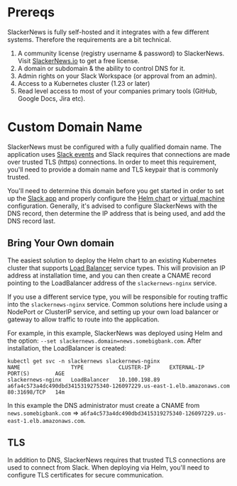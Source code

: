 # Prereqs

SlackerNews is fully self-hosted and it integrates with a few different systems. Therefore the requirements are a bit technical.

1. A community license (registry username & password) to SlackerNews. Visit [SlackerNews.io](https://slackernews.io) to get a free license.
2. A domain or subdomain & the ability to control DNS for it.
3. Admin rights on your Slack Workspace (or approval from an admin).
4. Access to a Kubernetes cluster (1.23 or later)
5. Read level access to most of your companies primary tools (GitHub, Google Docs, Jira etc).

# Custom Domain Name

SlackerNews must be configured with a fully qualified domain name. The application uses [Slack events](https://api.slack.com/apis/connections/events-api) and Slack requires that connections are made over trusted TLS (https) connections. In order to meet this requirement, you'll need to provide a domain name and TLS keypair that is commonly trusted.  

You'll need to determine this domain before you get started in order to set up the [Slack app](/slack) and properly configure the [Helm chart](/helm) or [virtual machine](/vm) configuration. Generally, it's advised to configure SlackerNews with the DNS record, then determine the IP address that is being used, and add the DNS record last.

## Bring Your Own domain

The easiest solution to deploy the Helm chart to an existing Kubernetes cluster that supports [Load Balancer](https://kubernetes.io/docs/concepts/services-networking/service/#loadbalancer) service types. This will provision an IP address at installation time, and you can then create a CNAME record pointing to the LoadBalancer address of the `slackernews-nginx` service. 

If you use a different service type, you will be responsible for routing traffic into the `slackernews-nginx` service. Common solutions here include using a NodePort or ClusterIP service, and setting up your own load balancer or gateway to allow traffic to route into the application.

For example, in this example, SlackerNews was deployed using Helm and the option: `--set slackernews.domain=news.somebigbank.com`.
After installation, the LoadBalancer is created:

```
kubectl get svc -n slackernews slackernews-nginx
NAME                TYPE           CLUSTER-IP      EXTERNAL-IP                                                              PORT(S)        AGE
slackernews-nginx   LoadBalancer   10.100.198.89   a6fa4c573a4dc490dbd3415319275340-126097229.us-east-1.elb.amazonaws.com   80:31698/TCP   14m
```

In this example the DNS administrator must create a CNAME from `news.somebigbank.com` => `a6fa4c573a4dc490dbd3415319275340-126097229.us-east-1.elb.amazonaws.com`.

## TLS

In addition to DNS, SlackerNews requires that trusted TLS connections are used to connect from Slack. When deploying via Helm, you'll need to configure TLS certificates for secure communication.